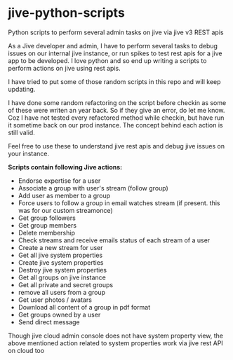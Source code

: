 jive-python-scripts
===================

Python scripts to perform several admin tasks on jive via jive v3 REST apis

As a Jive developer and admin, I have to perform several tasks to debug issues on our internal jive instance, or run spikes to test rest apis for a jive app to be developed.
I love python and so end up writing a scripts to perform actions on jive using rest apis.

I have tried to put some of those random scripts in this repo and will keep updating.

I have done some random refactoring on the script before checkin as some of these were writen an year back.
So if they give an error, do let me know. Coz I have not tested every refactored method while checkin, but have run it sometime back on our prod instance. The concept behind each action is still valid.

Feel free to use these to understand jive rest apis and debug jive issues on your instance.

**Scripts contain following Jive actions:**

- Endorse expertise for a user
- Associate a group with user's stream (follow group)
- Add user as member to a group
- Force users to follow a group in email watches stream (if present. this was for our custom streamonce)
- Get group followers
- Get group members
- Delete membership
- Check streams and receive emails status of each stream of a user
- Create a new stream for user
- Get all jive system properties
- Create jive system properties
- Destroy jive system properties
- Get all groups on jive instance
- Get all private and secret groups
- remove all users from a group
- Get user photos / avatars
- Download all content of a group in pdf format
- Get groups owned by a user
- Send direct message
 
Though jive cloud admin console does not have system property view, the above mentioned action related to system properties work via jive rest API on cloud too

